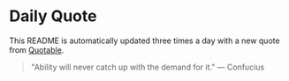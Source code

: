 # Daily Quote


This README is automatically updated three times a day with a new quote from [Quotable](https://github.com/lukePeavey/quotable).

















































> "Ability will never catch up with the demand for it."
> — Confucius
